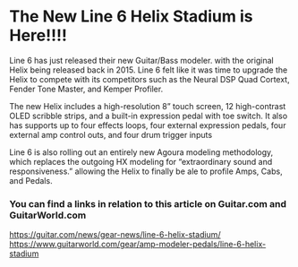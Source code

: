 # The New Line 6 Helix Stadium is Here!!!!

Line 6 has just released their new Guitar/Bass modeler. with the original Helix being released back in 2015. Line 6 felt like it was time to upgrade the Helix to compete with its competitors such as the Neural DSP Quad Cortext, Fender Tone Master, and Kemper Profiler.

The new Helix includes a high-resolution 8” touch screen, 12 high-contrast OLED scribble strips, and a built-in expression pedal with toe switch. It also has supports up to four effects loops, four external expression pedals, four external amp control outs, and four drum trigger inputs

Line 6 is also rolling out an entirely new Agoura modeling methodology, which replaces the outgoing HX modeling for “extraordinary sound and responsiveness.” allowing the Helix to finally be ale to profile Amps, Cabs, and Pedals.

### You can find a links in relation to this article on Guitar.com and GuitarWorld.com 

https://guitar.com/news/gear-news/line-6-helix-stadium/
https://www.guitarworld.com/gear/amp-modeler-pedals/line-6-helix-stadium
